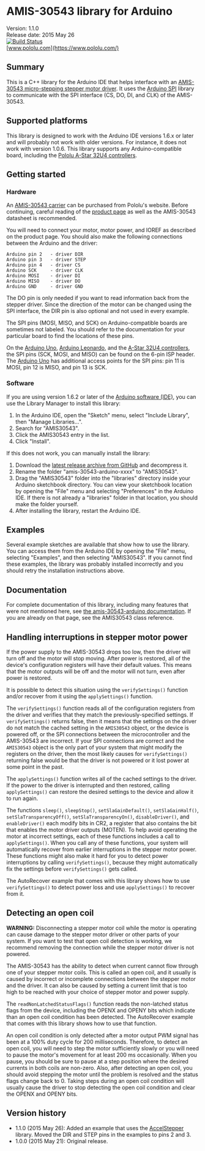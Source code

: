 # AMIS-30543 library for Arduino

Version: 1.1.0<br/>
Release date: 2015 May 26<br/>
[![Build Status](https://travis-ci.org/pololu/amis-30543-arduino.svg?branch=master)](https://travis-ci.org/pololu/amis-30543-arduino)<br/>
[www.pololu.com](https://www.pololu.com/)

## Summary

This is a C++ library for the Arduino IDE that helps interface with an [AMIS-30543 micro-stepping stepper motor driver](https://www.pololu.com/product/2970).  It uses the [Arduino SPI](http://www.arduino.cc/en/Reference/SPI) library to communicate with the SPI interface (CS, DO, DI, and CLK) of the AMIS-30543.

## Supported platforms

This library is designed to work with the Arduino IDE versions 1.6.x or later and will probably not work with older versions.  For instance, it does not work with version 1.0.6.  This library supports any Arduino-compatible board, including the [Pololu A-Star 32U4 controllers](https://www.pololu.com/category/149/a-star-programmable-controllers).

## Getting started

### Hardware

An [AMIS-30543 carrier](https://www.pololu.com/product/2970) can be purchased from Pololu's website.  Before continuing, careful reading of the [product page](https://www.pololu.com/product/2970) as well as the AMIS-30543 datasheet is recommended.

You will need to connect your motor, motor power, and IOREF as described on the product page.  You should also make the following connections between the Arduino and the driver:

    Arduino pin 2   - driver DIR
    Arduino pin 3   - driver STEP
    Arduino pin 4   - driver CS
    Arduino SCK     - driver CLK
    Arduino MOSI    - driver DI
    Arduino MISO    - driver DO
    Arduino GND     - driver GND

The DO pin is only needed if you want to read information back from the stepper driver.  Since the direction of the motor can be changed using the SPI interface, the DIR pin is also optional and not used in every example.

The SPI pins (MOSI, MISO, and SCK) on Arduino-compatible boards are sometimes not labeled.  You should refer to the documentation for your particular board to find the locations of these pins.

On the [Arduino Uno](https://www.pololu.com/product/2191), [Arduino Leonardo](https://www.pololu.com/product/2192), and the [A-Star 32U4 controllers](https://www.pololu.com/category/149/a-star-programmable-controllers), the SPI pins (SCK, MOSI, and MISO) can be found on the 6-pin ISP header.
The [Arduino Uno](https://www.pololu.com/product/2191) has additional access points for the SPI pins: pin 11 is MOSI, pin 12 is MISO, and pin 13 is SCK.

### Software

If you are using version 1.6.2 or later of the [Arduino software (IDE)](http://www.arduino.cc/en/Main/Software), you can use the Library Manager to install this library:

1. In the Arduino IDE, open the "Sketch" menu, select "Include Library", then "Manage Libraries...".
2. Search for "AMIS30543".
3. Click the AMIS30543 entry in the list.
4. Click "Install".

If this does not work, you can manually install the library:

1. Download the [latest release archive from GitHub](https://github.com/pololu/amis-30543-arduino/releases) and decompress it.
2. Rename the folder "amis-30543-arduino-xxxx" to "AMIS30543".
3. Drag the "AMIS30543" folder into the "libraries" directory inside your Arduino sketchbook directory.  You can view your sketchbook location by opening the "File" menu and selecting "Preferences" in the Arduino IDE.  If there is not already a "libraries" folder in that location, you should make the folder yourself.
4. After installing the library, restart the Arduino IDE.

## Examples

Several example sketches are available that show how to use the library. You can
access them from the Arduino IDE by opening the "File" menu, selecting
"Examples", and then selecting "AMIS30543". If you cannot find these
examples, the library was probably installed incorrectly and you should retry
the installation instructions above.

## Documentation

For complete documentation of this library, including many features that were
not mentioned here, see
[the amis-30543-arduino documentation](https://pololu.github.io/amis-30543-arduino/).  If you are already on that page, see the AMIS30543 class reference.

## Handling interruptions in stepper motor power

If the power supply to the AMIS-30543 drops too low, then the driver will turn off and the motor will stop moving.  After power is restored, all of the device's configuration registers will have their default values.  This means that the motor outputs will be off and the motor will not turn, even after power is restored.

It is possible to detect this situation using the `verifySettings()` function and/or recover from it using the `applySettings()` function.

The `verifySettings()` function reads all of the configuration registers from the driver and verifies that they match the previously-specified settings.  If `verifySettings()` returns false, then it means that the settings on the driver do not match the cached setting in the `AMIS30543` object, or the device is powered off, or the SPI connections between the microcontroller and the AMIS-30543 are incorrect.  If your SPI connections are correct and the `AMIS30543` object is the only part of your system that might modify the registers on the driver, then the most likely causes for `verifySettings()` returning false would be that the driver is not powered or it lost power at some point in the past.

The `applySettings()` function writes all of the cached settings to the driver.  If the power to the driver is interrupted and then restored, calling `applySettings()` can restore the desired settings to the device and allow it to run again.

The functions `sleep()`, `sleepStop()`, `setSlaGainDefault()`, `setSlaGainHalf()`, `setSlaTransparencyOff()`, `setSlaTransparencyOn()`, `disableDriver()`, and `enableDriver()` each modify bits in CR2, a register that also contains the bit that enables the motor driver outputs (MOTEN).  To help avoid operating the motor at incorrect settings, each of these functions includes a call to `applySettings()`.  When you call any of these functions, your system will automatically recover from earlier interruptions in the stepper motor power.  These functions might also make it hard for you to detect power interruptions by calling `verifySettings()`, because they might automatically fix the settings before `verifySettings()` gets called.

The AutoRecover example that comes with this library shows how to use `verifySettings()` to detect power loss and use `applySettings()` to recover from it.

## Detecting an open coil

**WARNING:** Disconnecting a stepper motor coil while the motor is operating can cause damage to the stepper motor driver or other parts of your system.  If you want to test that open coil detection is working, we recommend removing the connection while the stepper motor driver is not powered.

The AMIS-30543 has the ability to detect when current cannot flow through one of your stepper motor coils.  This is called an open coil, and it usually is caused by incorrect or incomplete connections between the stepper motor and the driver.  It can also be caused by setting a current limit that is too high to be reached with your choice of stepper motor and power supply.

The `readNonLatchedStatusFlags()` function reads the non-latched status flags from the device, including the OPENX and OPENY bits which indicate than an open coil condition has been detected.  The AutoRecover example that comes with this library shows how to use that function.

An open coil condition is only detected after a motor output PWM signal has been at a 100% duty cycle for 200 milliseconds.  Therefore, to detect an open coil, you will need to step the motor sufficiently slowly or you will need to pause the motor's movement for at least 200 ms occasionally.  When you pause, you should be sure to pause at a step position where the desired currents in both coils are non-zero.  Also, after detecting an open coil, you should avoid stepping the motor until the problem is resolved and the status flags change back to 0.  Taking steps during an open coil condition will usually cause the driver to stop detecting the open coil condition and clear the OPENX and OPENY bits.

## Version history

* 1.1.0 (2015 May 26): Added an example that uses the [AccelStepper](http://www.airspayce.com/mikem/arduino/AccelStepper/) library.  Moved the DIR and STEP pins in the examples to pins 2 and 3.
* 1.0.0 (2015 May 21): Original release.
